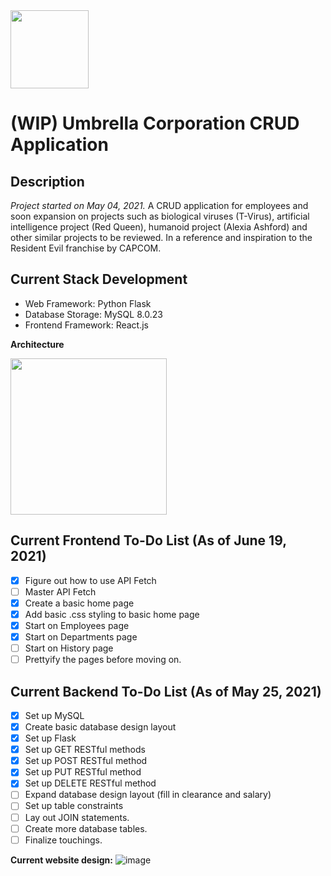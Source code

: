 <img src="https://static.wikia.nocookie.net/residentevil/images/5/50/UmbrellaCorporation3.png" width="125" height="125">

# (WIP) Umbrella Corporation CRUD Application

## Description
*Project started on May 04, 2021.* A CRUD application for employees and soon expansion on projects such as biological viruses (T-Virus), artificial intelligence project (Red Queen), humanoid project (Alexia Ashford) and other similar projects to be reviewed. In a reference and inspiration to the Resident Evil franchise by CAPCOM. 


## Current Stack Development

- Web Framework: Python Flask
- Database Storage: MySQL 8.0.23
- Frontend Framework: React.js

**Architecture**

<img src="https://user-images.githubusercontent.com/55459510/122632033-a3199780-d095-11eb-9633-5ccd17db0948.png" width="250">



## Current Frontend To-Do List (As of June 19, 2021)
- [X] Figure out how to use API Fetch
- [ ] Master API Fetch
- [X] Create a basic home page
- [X] Add basic .css styling to basic home page
- [X] Start on Employees page
- [X] Start on Departments page
- [ ] Start on History page
- [ ] Prettyify the pages before moving on.

## Current Backend To-Do List (As of May 25, 2021)

- [x] Set up MySQL
- [x] Create basic database design layout
- [x] Set up Flask
- [x] Set up GET RESTful methods
- [x] Set up POST RESTful method
- [x] Set up PUT RESTful method
- [x] Set up DELETE RESTful method
- [ ] Expand database design layout (fill in clearance and salary)
- [ ] Set up table constraints
- [ ] Lay out JOIN statements. 
- [ ] Create more database tables. 
- [ ] Finalize touchings.

**Current website design:**
![image](https://user-images.githubusercontent.com/55459510/122336754-edb6da80-cf02-11eb-8051-94649fa21c2f.png)
